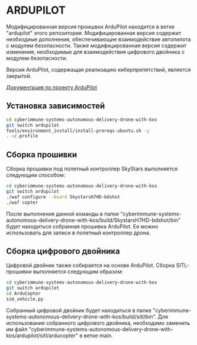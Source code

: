 # ARDUPILOT

Модифицированная версия проишвки ArduPilot находится в ветке "ardupilot" этого репозитория. Модифицированная версия содержит необходиые дополнения, обеспечивающие взаимодействие автопилота с модулем безопасности. Также модифицированная версия содержит изменения, необходимые для взаимодействия цифрового двойника с модулем безопасности.

Версия ArduPilot, содержащая реализацию киберпрепятствий, является закрытой.

[Документация по проекту ArduPilot](https://ardupilot.org/dev/index.html)

## Установка зависимостей

```bash
cd cyberimmune-systems-autonomous-delivery-drone-with-kos
git switch ardupilot
Tools/environment_install/install-prereqs-ubuntu.sh -y
. ~/.profile
```

## Сборка прошивки

Сборка прошивки под полетный контроллер SkyStars выполняется следующим способом:

```bash
cd cyberimmune-systems-autonomous-delivery-drone-with-kos
git switch ardupilot
./waf configure --board SkystarsH7HD-bdshot
./waf copter
```

После выполнения данной команды в папке "cyberimmune-systems-autonomous-delivery-drone-with-kos/build/SkystarsH7HD-bdshot/bin" будет находиться собранная прошивка ArduPilot. Ее можно использовать для записи в полетный контроллер дрона.

## Сборка цифрового двойника

Цифровой двойник также собирается на основе ArduPilot. Сборка SITL-прошивки выполняется следующим образом:

```bash
cd cyberimmune-systems-autonomous-delivery-drone-with-kos
git switch ardupilot
cd ArduCopter
sim_vehicle.py
```

Собранный цифровой двойник будет находиться в папке "cyberimmune-systems-autonomous-delivery-drone-with-kos/build/sitl/bin". Для использования собранного цифрового двойника, необходимо заменить им файл "cyberimmune-systems-autonomous-delivery-drone-with-kos/ardupilot/sitl/arducopter" в ветке main.